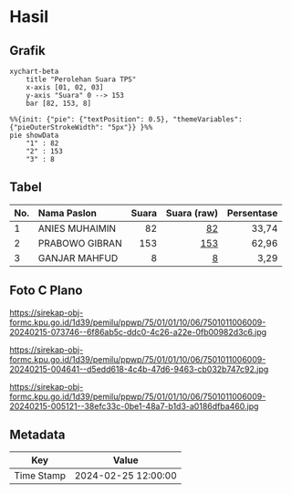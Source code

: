 # Hasil

## Grafik

```mermaid
xychart-beta
    title "Perolehan Suara TPS"
    x-axis [01, 02, 03]
    y-axis "Suara" 0 --> 153
    bar [82, 153, 8]
```

```mermaid
%%{init: {"pie": {"textPosition": 0.5}, "themeVariables": {"pieOuterStrokeWidth": "5px"}} }%%
pie showData
    "1" : 82
    "2" : 153
    "3" : 8
```

## Tabel

| No. | Nama Paslon    | Suara | Suara (raw) | Persentase |
|:--- |:-------------- | -----:| -----------:| ----------:|
| 1   | ANIES MUHAIMIN | 82    | [82][p-1]   | 33,74      |
| 2   | PRABOWO GIBRAN | 153   | [153][p-2]  | 62,96      |
| 3   | GANJAR MAHFUD  | 8     | [8][p-3]    | 3,29       |


[p-1]: https://github.com/gigit-pemilu/pemilu-2024-75-gorontalo/blob/main/pilpres/hitung-suara/sub/75-gorontalo/sub/01-gorontalo/sub/01-limboto/sub/1006-hutuo/sub/009-tps/sub/paslon-1.txt
[p-2]: https://github.com/gigit-pemilu/pemilu-2024-75-gorontalo/blob/main/pilpres/hitung-suara/sub/75-gorontalo/sub/01-gorontalo/sub/01-limboto/sub/1006-hutuo/sub/009-tps/sub/paslon-2.txt
[p-3]: https://github.com/gigit-pemilu/pemilu-2024-75-gorontalo/blob/main/pilpres/hitung-suara/sub/75-gorontalo/sub/01-gorontalo/sub/01-limboto/sub/1006-hutuo/sub/009-tps/sub/paslon-3.txt

## Foto C Plano

https://sirekap-obj-formc.kpu.go.id/1d39/pemilu/ppwp/75/01/01/10/06/7501011006009-20240215-073746--6f86ab5c-ddc0-4c26-a22e-0fb00982d3c6.jpg

https://sirekap-obj-formc.kpu.go.id/1d39/pemilu/ppwp/75/01/01/10/06/7501011006009-20240215-004641--d5edd618-4c4b-47d6-9463-cb032b747c92.jpg

https://sirekap-obj-formc.kpu.go.id/1d39/pemilu/ppwp/75/01/01/10/06/7501011006009-20240215-005121--38efc33c-0be1-48a7-b1d3-a0186dfba460.jpg


## Metadata

| Key        | Value               |
| ---------- | ------------------- |
| Time Stamp | 2024-02-25 12:00:00 |



